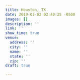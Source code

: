 ```yaml
---
title: Houston, TX
date: 2019-02-02 02:40:25 -0500
images: []
description: ''
link: ''
show_time: true
venue:
  address: ''
  city: ''
  name: ''
  state: ''
  zip: ''
draft: true

---
```

